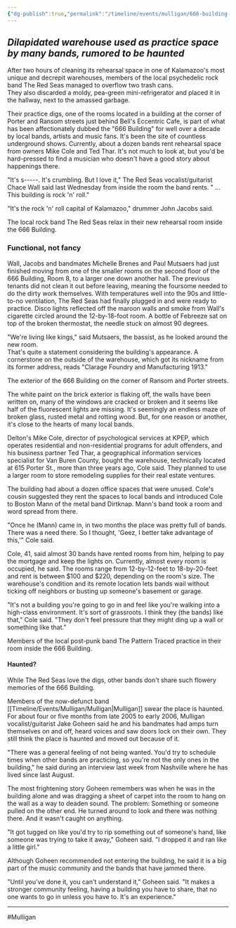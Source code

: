 ```yaml
---
{"dg-publish":true,"permalink":"/timeline/events/mulligan/666-building-is-kalamazoo-s-rock-capital/","dgHomeLink":true,"dgPassFrontmatter":false}
---
```



## _Dilapidated warehouse used as practice space by many bands, rumored to be haunted_

After two hours of cleaning its rehearsal space in one of Kalamazoo's most unique and decrepit warehouses, members of the local psychedelic rock band The Red Seas managed to overflow two trash cans.  
They also discarded a moldy, pea-green mini-refrigerator and placed it in the hallway, next to the amassed garbage.

Their practice digs, one of the rooms located in a building at the corner of Porter and Ransom streets just behind Bell's Eccentric Cafe, is part of what has been affectionately dubbed the "666 Building" for well over a decade by local bands, artists and music fans. It's been the site of countless underground shows. Currently, about a dozen bands rent rehearsal space from owners Mike Cole and Ted Thar. It's not much to look at, but you'd be hard-pressed to find a musician who doesn't have a good story about happenings there.

"It's s-----. It's crumbling. But I love it," The Red Seas vocalist/guitarist Chace Wall said last Wednesday from inside the room the band rents. " ... This building is rock 'n' roll."

"It's the rock 'n' roll capital of Kalamazoo," drummer John Jacobs said.


The local rock band The Red Seas relax in their new rehearsal room inside the 666 Building.

### **Functional, not fancy**

Wall, Jacobs and bandmates Michelle Brenes and Paul Mutsaers had just finished moving from one of the smaller rooms on the second floor of the 666 Building, Room 8, to a larger one down another hall. The previous tenants did not clean it out before leaving, meaning the foursome needed to do the dirty work themselves. With temperatures well into the 90s and little-to-no ventilation, The Red Seas had finally plugged in and were ready to practice. Disco lights reflected off the maroon walls and smoke from Wall's cigarette circled around the 12-by-18-foot room. A bottle of Febreeze sat on top of the broken thermostat, the needle stuck on almost 90 degrees.

"We're living like kings," said Mutsaers, the bassist, as he looked around the new room.  
That's quite a statement considering the building's appearance. A cornerstone on the outside of the warehouse, which got its nickname from its former address, reads "Clarage Foundry and Manufacturing 1913."


The exterior of the 666 Building on the corner of Ransom and Porter streets.

The white paint on the brick exterior is flaking off, the walls have been written on, many of the windows are cracked or broken and it seems like half of the fluorescent lights are missing. It's seemingly an endless maze of broken glass, rusted metal and rotting wood. But, for one reason or another, it's close to the hearts of many local bands.

Delton's Mike Cole, director of psychological services at KPEP, which operates residential and non-residential programs for adult offenders, and his business partner Ted Thar, a geographical information services specialist for Van Buren County, bought the warehouse, technically located at 615 Porter St., more than three years ago, Cole said. They planned to use a larger room to store remodeling supplies for their real estate ventures.

The building had about a dozen office spaces that were unused. Cole's cousin suggested they rent the spaces to local bands and introduced Cole to Boston Mann of the metal band Dirtknap. Mann's band took a room and word spread from there.

"Once he (Mann) came in, in two months the place was pretty full of bands. There was a need there. So I thought, 'Geez, I better take advantage of this,'" Cole said.

Cole, 41, said almost 30 bands have rented rooms from him, helping to pay the mortgage and keep the lights on. Currently, almost every room is occupied, he said. The rooms range from 12-by-12-feet to 18-by-20-feet and rent is between $100 and $220, depending on the room's size. The warehouse's condition and its remote location lets bands wail without ticking off neighbors or busting up someone's basement or garage.

"It's not a building you're going to go in and feel like you're walking into a high-class environment. It's sort of grassroots. I think they (the bands) like that," Cole said. "They don't feel pressure that they might ding up a wall or something like that."

Members of the local post-punk band The Pattern Traced practice in their room inside the 666 Building.

#### **Haunted?**

While The Red Seas love the digs, other bands don't share such flowery memories of the 666 Building.

Members of the now-defunct band [[Timeline/Events/Mulligan/Mulligan|Mulligan]] swear the place is haunted. For about four or five months from late 2005 to early 2006, Mulligan vocalist/guitarist Jake Goheen said he and his bandmates had amps turn themselves on and off, heard voices and saw doors lock on their own. They still think the place is haunted and moved out because of it.

"There was a general feeling of not being wanted. You'd try to schedule times when other bands are practicing, so you're not the only ones in the building," he said during an interview last week from Nashville where he has lived since last August.

The most frightening story Goheen remembers was when he was in the building alone and was dragging a sheet of carpet into the room to hang on the wall as a way to deaden sound. The problem: Something or someone pulled on the other end. He turned around to look and there was nothing there. And it wasn't caught on anything.

"It got tugged on like you'd try to rip something out of someone's hand, like someone was trying to take it away," Goheen said. "I dropped it and ran like a little girl."

Although Goheen recommended not entering the building, he said it is a big part of the music community and the bands that have jammed there.

"Until you've done it, you can't understand it," Goheen said. "It makes a stronger community feeling, having a building you have to share, that no one wants to go in unless you have to. It's an experience."


___

#Mulligan 